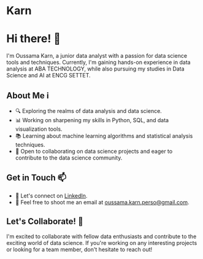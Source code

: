 # Karn

# Hi there! 👋

I'm Oussama Karn, a junior data analyst with a passion for data science tools and techniques. Currently, I'm gaining hands-on experience in data analysis at ABA TECHNOLOGY, while also pursuing my studies in Data Science and AI at ENCG SETTET.

## About Me ℹ️

- 🔍 Exploring the realms of data analysis and data science.
- 📊 Working on sharpening my skills in Python, SQL, and data visualization tools.
- 📚 Learning about machine learning algorithms and statistical analysis techniques.
- 🌱 Open to collaborating on data science projects and eager to contribute to the data science community.

## Get in Touch 📫

- 💬 Let's connect on [LinkedIn](https://www.linkedin.com/in/oussama-karn/).
- 📧 Feel free to shoot me an email at [oussama.karn.perso@gmail.com](oussama.karn.perso@gmail.com).

## Let's Collaborate! 🤝

I'm excited to collaborate with fellow data enthusiasts and contribute to the exciting world of data science. If you're working on any interesting projects or looking for a team member, don't hesitate to reach out!

